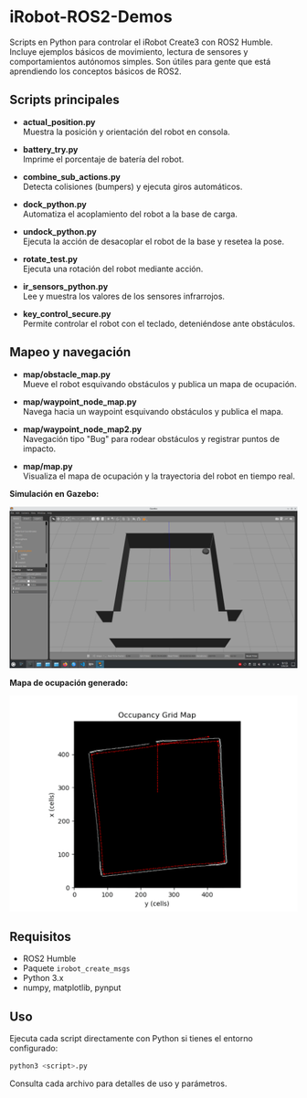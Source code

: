 # iRobot-ROS2-Demos
Scripts en Python para controlar el iRobot Create3 con ROS2 Humble. Incluye ejemplos básicos de movimiento, lectura de sensores y comportamientos autónomos simples. Son útiles para gente que está aprendiendo los conceptos básicos de ROS2.


## Scripts principales

- **actual_position.py**  
  Muestra la posición y orientación del robot en consola.

- **battery_try.py**  
  Imprime el porcentaje de batería del robot.

- **combine_sub_actions.py**  
  Detecta colisiones (bumpers) y ejecuta giros automáticos.

- **dock_python.py**  
  Automatiza el acoplamiento del robot a la base de carga.

- **undock_python.py**  
  Ejecuta la acción de desacoplar el robot de la base y resetea la pose.

- **rotate_test.py**  
  Ejecuta una rotación del robot mediante acción.

- **ir_sensors_python.py**  
  Lee y muestra los valores de los sensores infrarrojos.

- **key_control_secure.py**  
  Permite controlar el robot con el teclado, deteniéndose ante obstáculos.

## Mapeo y navegación

- **map/obstacle_map.py**  
  Mueve el robot esquivando obstáculos y publica un mapa de ocupación.

- **map/waypoint_node_map.py**  
  Navega hacia un waypoint esquivando obstáculos y publica el mapa.

- **map/waypoint_node_map2.py**  
  Navegación tipo "Bug" para rodear obstáculos y registrar puntos de impacto.

- **map/map.py**  
  Visualiza el mapa de ocupación y la trayectoria del robot en tiempo real.


**Simulación en Gazebo:**

![Simulación Gazebo](map/example_test4_real.png)

**Mapa de ocupación generado:**

![Mapa de ocupación](map/example_test4_map.png)



## Requisitos

- ROS2 Humble
- Paquete `irobot_create_msgs`
- Python 3.x
- numpy, matplotlib, pynput

## Uso

Ejecuta cada script directamente con Python si tienes el entorno configurado:

```sh
python3 <script>.py
```

Consulta cada archivo para detalles de uso y parámetros.
